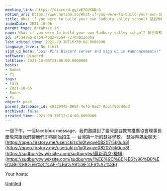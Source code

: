 ```yaml
---
meeting_link: https://discord.gg/vE7QUXGDnS
notion_url: https://www.notion.so/What-if-you-were-to-build-your-own-Sudbury-valley-school-feat-345a4a9bda5443d285547270ab1260ba
title: What if you were to build your own Sudbury valley school? 瑟谷學校 (feat. 慶瑜)
indexDate: 2021-10-06
parent_type: database_id
name: What if you were to build your own Sudbury valley school? 瑟谷學校 (feat. 慶瑜)
id: 345a4a9b-da54-43d2-8554-7270ab1260ba
last_edited_time: 2021-09-30T16:39:00.0000000
language_level: No limit
sign_up_here: "Join Pi's Discord server and sign up in #annoncements!"
software: Discord
talktime: 2021-10-06T21:00:00.0000000
hosts:
- Bones
- Pi
tags:
- Talk
- 2021-10-06
- Bones
- Pi
object: page
parent_database_id: e9339446-880f-4ef0-8ad7-8ad1f507dded
archived: false
created_time: 2021-09-30T12:14:00.0000000
---
```



一個下午，一個facebook message，我們邀請到了臺灣瑟谷教育推廣協會理事長慶瑜來跟我們聊他們即將開始招生 — 台灣第一所的瑟谷學校。
瑟谷辣媽愛聊天： [https://open.firstory.me/user/ckjzc1o0twqye08207r5k0uo8](https://open.firstory.me/user/ckjzc1o0twqye08207r5k0uo8) 
[https://sudburytw.wixsite.com/sudburytw/最新消息-機構](https://sudburytw.wixsite.com/sudburytw/%E6%9C%80%E6%96%B0%E6%B6%88%E6%81%AF-%E6%A9%9F%E6%A7%8B)


Your hosts:

[Untitled](https://www.notion.so/482e61b02b9c4456b2b4fe86bb7544c6)   





